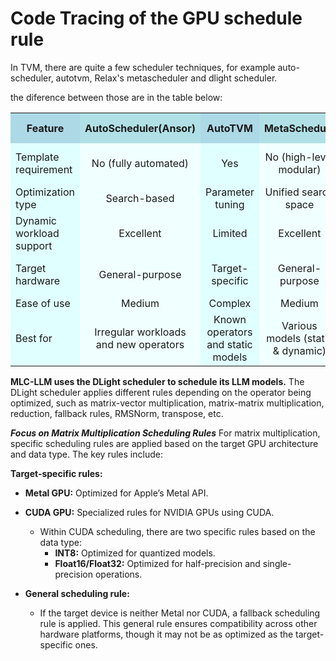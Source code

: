 # Code Tracing of the GPU schedule rule

In TVM, there are quite a few scheduler techniques, for example auto-scheduler, autotvm, Relax's metascheduler and dlight scheduler. 

the diference between those are in the table below:
<table>
  <tr>
    <th style="background-color: #ADD8E6;">Feature</th>
    <th style="background-color: #B0E0E6;">AutoScheduler(Ansor)</th>
    <th style="background-color: #ADD8E6;">AutoTVM</th>
    <th style="background-color: #B0E0E6;">MetaSchedule</th>
    <th style="background-color: #ADD8E6;">DLight Scheduler</th>
  </tr>
  <tr>
    <td style="background-color: #E0FFFF;">Template requirement</td>
    <td style="background-color: #F0FFFF; text-align: center;">No (fully automated)</td>
    <td style="background-color: #E0FFFF; text-align: center;">Yes</td>
    <td style="background-color: #F0FFFF; text-align: center;">No (high-level modular)</td>
    <td style="background-color: #E0FFFF; text-align: center;">No (pattern-driven)</td>
  </tr>
  <tr>
    <td style="background-color: #E0FFFF;">Optimization type</td>
    <td style="background-color: #F0FFFF; text-align: center;">Search-based</td>
    <td style="background-color: #E0FFFF; text-align: center;">Parameter tuning</td>
    <td style="background-color: #F0FFFF; text-align: center;">Unified search space</td>
    <td style="background-color: #E0FFFF; text-align: center;">Lightweight scheduling</td>
  </tr>
  <tr>
    <td style="background-color: #E0FFFF;">Dynamic workload support</td>
    <td style="background-color: #F0FFFF; text-align: center;">Excellent</td>
    <td style="background-color: #E0FFFF; text-align: center;">Limited</td>
    <td style="background-color: #F0FFFF; text-align: center;">Excellent</td>
    <td style="background-color: #E0FFFF; text-align: center;">Good</td>
  </tr>
  <tr>
    <td style="background-color: #E0FFFF;">Target hardware</td>
    <td style="background-color: #F0FFFF; text-align: center;">General-purpose</td>
    <td style="background-color: #E0FFFF; text-align: center;">Target-specific</td>
    <td style="background-color: #F0FFFF; text-align: center;">General-purpose</td>
    <td style="background-color: #E0FFFF; text-align: center;">Accelerators (GPUs, TPUs)</td>
  </tr>
  <tr>
    <td style="background-color: #E0FFFF;">Ease of use</td>
    <td style="background-color: #F0FFFF; text-align: center;">Medium</td>
    <td style="background-color: #E0FFFF; text-align: center;">Complex</td>
    <td style="background-color: #F0FFFF; text-align: center;">Medium</td>
    <td style="background-color: #E0FFFF; text-align: center;">Easy</td>
  </tr>
  <tr>
    <td style="background-color: #E0FFFF;">Best for</td>
    <td style="background-color: #F0FFFF; text-align: center;">Irregular workloads and new operators</td>
    <td style="background-color: #E0FFFF; text-align: center;">Known operators and static models</td>
    <td style="background-color: #F0FFFF; text-align: center;">Various models (static & dynamic)</td>
    <td style="background-color: #E0FFFF; text-align: center;">Large models, GPU workloads</td>
  </tr>
</table>

**MLC-LLM uses the DLight scheduler to schedule its LLM models.** The DLight scheduler applies different rules depending on the operator being optimized, such as matrix-vector multiplication, matrix-matrix multiplication, reduction, fallback rules, RMSNorm, transpose, etc.

**_Focus on Matrix Multiplication Scheduling Rules_**
For matrix multiplication, specific scheduling rules are applied based on the target GPU architecture and data type. The key rules include:

**Target-specific rules:**

* **Metal GPU:** Optimized for Apple’s Metal API.
* **CUDA GPU:** Specialized rules for NVIDIA GPUs using CUDA.
    * Within CUDA scheduling, there are two specific rules based on the data type:
        * **INT8:** Optimized for quantized models.
        * **Float16/Float32:** Optimized for half-precision and single-precision operations.
  
* **General scheduling rule:**
    * If the target device is neither Metal nor CUDA, a fallback scheduling rule is applied. This general rule ensures compatibility across other hardware platforms, though it may not be as optimized as the target-specific ones.

